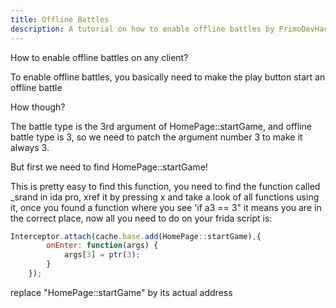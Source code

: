 ```yaml
---
title: Offline Battles
description: A tutorial on how to enable offline battles by PrimoDevHacc
---
```


How to enable offline battles on any client?

To enable offline battles, you basically need to make the play button start an offline battle

How though?

The battle type is the 3rd argument of HomePage::startGame, and offline battle type is 3, so we need to patch the argument number 3 to make it always 3.


But first we need to find HomePage::startGame!

This is pretty easy to find this function, you need to find the function called _srand in ida pro, xref it by pressing x and take a look of all functions using it, once you found a function where you see
'if a3 == 3" it means you are in the correct place, now all you need to do on your frida script is:


```js
Interceptor.attach(cache.base.add(HomePage::startGame),{
        onEnter: function(args) {
            args[3] = ptr(3);
        }
    });
```

replace "HomePage::startGame" by its actual address
